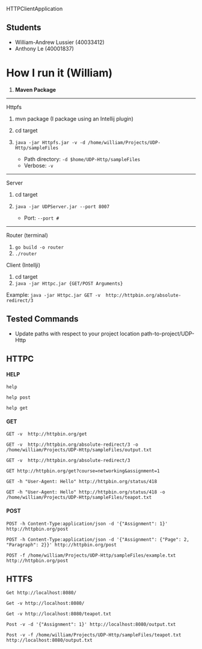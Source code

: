 HTTPClientApplication

## Students

- William-Andrew Lussier (40033412)
- Anthony Le (40001837)

# How I run it (William)
1. **Maven Package**
---
Httpfs
1. mvn package (I package using an Intellij plugin)
2. cd target
3. `java -jar Httpfs.jar -v -d /home/william/Projects/UDP-Http/sampleFiles`

    * Path directory: `-d $home/UDP-Http/sampleFiles`
    * Verbose: `-v`

---
Server
1. cd target
2. `java -jar UDPServer.jar --port 8007`

    * Port: `--port #`
---

Router (terminal)
1. `go build -o router`
2. `./router`


Client (Intellji)
1. cd target
2. `java -jar Httpc.jar {GET/POST Arguments}`

  Example: `java -jar Httpc.jar GET -v  http://httpbin.org/absolute-redirect/3`

## Tested Commands

  * Update paths with respect to your project location path-to-project/UDP-Http

HTTPC
---

#### HELP

`help`

`help post`

`help get`

#### GET
`GET -v  http://httpbin.org/get`

`GET -v  http://httpbin.org/absolute-redirect/3 -o /home/william/Projects/UDP-Http/sampleFiles/output.txt `

`GET -v  http://httpbin.org/absolute-redirect/3`

`GET http://httpbin.org/get?course=networking&assignment=1 `

`GET -h "User-Agent: Hello" http://httpbin.org/status/418`

`GET -h "User-Agent: Hello" http://httpbin.org/status/418 -o /home/william/Projects/UDP-Http/sampleFiles/teapot.txt `

#### POST
`POST -h Content-Type:application/json -d '{"Assignment": 1}' http://httpbin.org/post`

`POST -h Content-Type:application/json -d '{"Assignment": {"Page": 2, "Paragraph": 2}}' http://httpbin.org/post`

`POST -f /home/william/Projects/UDP-Http/sampleFiles/example.txt http://httpbin.org/post`

HTTFS
---

`Get http://localhost:8080/`

`Get -v http://localhost:8080/`

`Get -v http://localhost:8080/teapot.txt`

`Post -v -d '{"Assignment": 1}' http://localhost:8080/output.txt`

`Post -v -f /home/william/Projects/UDP-Http/sampleFiles/teapot.txt http://localhost:8080/output.txt`
